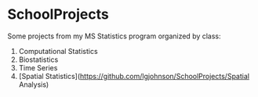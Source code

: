 # SchoolProjects
Some projects from my MS Statistics program organized by class:

1. Computational Statistics
2. Biostatistics
3. Time Series
4. [Spatial Statistics](https://github.com/lgjohnson/SchoolProjects/Spatial Analysis)
